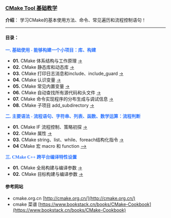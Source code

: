 ### [CMake Tool 基础教学](https://cmake.org/)
**介绍**： 学习CMake的基本使用方法、命令、常见遍历和流程控制语句！

----

#### 目录：

 <span style="color:#2c73ff;font-weight:600;font-family:宋体" >一. 基础使用 - 能够构建一个小项目：**库、构建**</span>

- **01.** CMake 体系结构与工作原理 [->](./contents/BasicStage/CMakeBasicknowledge.md)
- **02.** CMake 静态库和动态库 [->](./contents/BasicStage/CMakeBasicStaticAndDynamicLibrary.md)
- **03.** CMake 打印日志消息和include、include_guard [->](./contents/BasicStage/CMakeBasicMessageInclude.md) 
- **04.** CMake 认识变量 [->](./contents/BasicStage/CMakeBasicVariables.md)
- **05.** CMake 常见内置变量 [->](./contents/BasicStage/CMakeBasicNormalInVariables.md)
- **06.** CMake 自动查找所有源代码和头文件 [->](./contents/BasicStage/CMakeBasicFindSourceAndHead.md)
- **07.** CMake 命令实现程序的分布生成与调试信息 [->](./contents/BasicStage/CMakeCommandGenerator.md)
- **08.** CMake 子项目 add_subdirectory [->](./contents/BasicStage/CMakeBasicSubdirectory.md)

 <span style="color:#2c73ff;font-weight:600;font-family:宋体" >二. 主要语法 - 流程语句、字符串、列表、函数、数学运算：**流程判断**</span>

* **01.** CMake IF 流程控制、策略初探 [->](./contents/GrammarStage/CMakeGrammarIFCommad.md)
* **02.** CMake 属性 [->](./contents/GrammarStage/CMakeGrammarProperty.md)
* **03.** CMake string、list、while、foreach结构化指令 [->](./contents/GrammarStage/CMakeStructuredInstruction.md)
* **04** CMake 宏 macro 和 function  [-->](./contents/GrammarStage/CMakeGrammarMacro.md)

 <span style="color:#2c73ff;font-weight:600;font-family:宋体" >三. CMake C++ 跨平台编译特性设置</span>

* **01.** CMake 全局构建与编译参数 [->](./contents/CompileSetting/CMakeGenerate.md)
* **02.** CMake 目标构建与编译参数 [->](./contents/CompileSetting/CMakeCompileSetting01.md)



#### 参考网站

- cmake.org.cn [http://cmake.org.cn/](http://cmake.org.cn/)
- cmake 菜谱 [https://www.bookstack.cn/books/CMake-Cookbook](https://www.bookstack.cn/books/CMake-Cookbook)
